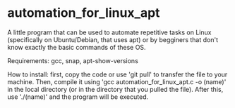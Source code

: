 # automation_for_linux_apt

A little program that can be used to automate repetitive tasks on Linux (specifically on Ubuntu/Debian, that uses apt) or by begginers that don't know exactly the basic commands of these OS.

Requirements: gcc, snap, apt-show-versions

How to install: first, copy the code or use 'git pull' to transfer the file to your machine. Then, compile it using 'gcc automation_for_linux_apt.c -o (name)' in the local directory (or in the directory that you pulled the file). After this, use './(name)' and the program will be executed.
